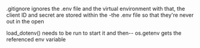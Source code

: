 .gitignore ignores the .env file and the virtual environment
with that, the client ID and secret are stored within the
-the .env file so that they're never out in the open

load_dotenv() needs to be run to start it and then--
os.getenv gets the referenced env variable
